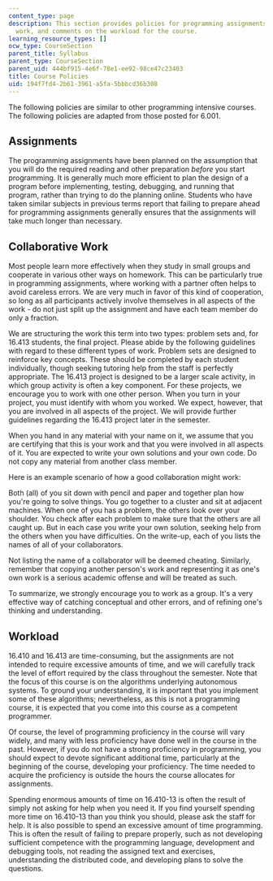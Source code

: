 ```yaml
---
content_type: page
description: This section provides policies for programming assignments and collaborative
  work, and comments on the workload for the course.
learning_resource_types: []
ocw_type: CourseSection
parent_title: Syllabus
parent_type: CourseSection
parent_uid: 444bf915-4e6f-78e1-ee92-98ce47c23403
title: Course Policies
uid: 194f7fd4-2b61-3961-a5fa-5bbbcd36b308
---
```


The following policies are similar to other programming intensive courses. The following policies are adapted from those posted for 6.001.

Assignments
-----------

The programming assignments have been planned on the assumption that you will do the required reading and other preparation _before_ you start programming. It is generally much more efficient to plan the design of a program before implementing, testing, debugging, and running that program, rather than trying to do the planning online. Students who have taken similar subjects in previous terms report that failing to prepare ahead for programming assignments generally ensures that the assignments will take much longer than necessary.

Collaborative Work
------------------

Most people learn more effectively when they study in small groups and cooperate in various other ways on homework. This can be particularly true in programming assignments, where working with a partner often helps to avoid careless errors. We are very much in favor of this kind of cooperation, so long as all participants actively involve themselves in all aspects of the work - do not just split up the assignment and have each team member do only a fraction.

We are structuring the work this term into two types: problem sets and, for 16.413 students, the final project. Please abide by the following guidelines with regard to these different types of work. Problem sets are designed to reinforce key concepts. These should be completed by each student individually, though seeking tutoring help from the staff is perfectly appropriate. The 16.413 project is designed to be a larger scale activity, in which group activity is often a key component. For these projects, we encourage you to work with one other person. When you turn in your project, you must identify with whom you worked. We expect, however, that you are involved in all aspects of the project. We will provide further guidelines regarding the 16.413 project later in the semester.

When you hand in any material with your name on it, we assume that you are certifying that this is your work and that you were involved in all aspects of it. You are expected to write your own solutions and your own code. Do not copy any material from another class member.

Here is an example scenario of how a good collaboration might work:

Both (all) of you sit down with pencil and paper and together plan how you're going to solve things. You go together to a cluster and sit at adjacent machines. When one of you has a problem, the others look over your shoulder. You check after each problem to make sure that the others are all caught up. But in each case you write your own solution, seeking help from the others when you have difficulties. On the write-up, each of you lists the names of all of your collaborators.

Not listing the name of a collaborator will be deemed cheating. Similarly, remember that copying another person's work and representing it as one's own work is a serious academic offense and will be treated as such.

To summarize, we strongly encourage you to work as a group. It's a very effective way of catching conceptual and other errors, and of refining one's thinking and understanding.

Workload
--------

16.410 and 16.413 are time-consuming, but the assignments are not intended to require excessive amounts of time, and we will carefully track the level of effort required by the class throughout the semester. Note that the focus of this course is on the algorithms underlying autonomous systems. To ground your understanding, it is important that you implement some of these algorithms; nevertheless, as this is not a programming course, it is expected that you come into this course as a competent programmer.

Of course, the level of programming proficiency in the course will vary widely, and many with less proficiency have done well in the course in the past. However, if you do not have a strong proficiency in programming, you should expect to devote significant additional time, particularly at the beginning of the course, developing your proficiency. The time needed to acquire the proficiency is outside the hours the course allocates for assignments.

Spending enormous amounts of time on 16.410-13 is often the result of simply not asking for help when you need it. If you find yourself spending more time on 16.410-13 than you think you should, please ask the staff for help. It is also possible to spend an excessive amount of time programming. This is often the result of failing to prepare properly, such as not developing sufficient competence with the programming language, development and debugging tools, not reading the assigned text and exercises, understanding the distributed code, and developing plans to solve the questions.